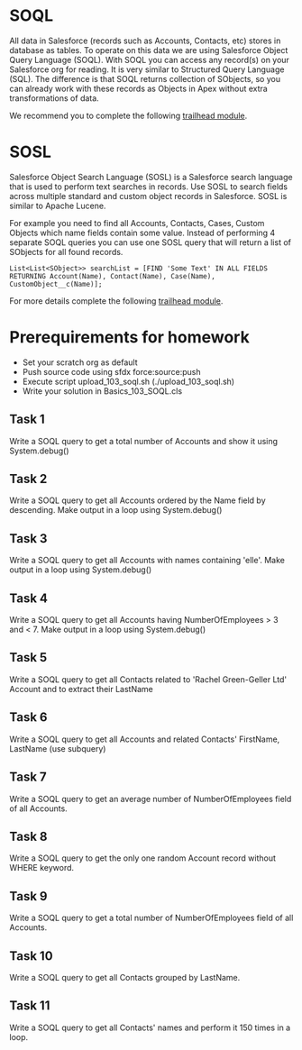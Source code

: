 # SOQL

All data in Salesforce (records such as Accounts, Contacts, etc) stores in database as tables. To operate on this data we are using Salesforce Object Query Language (SOQL). With SOQL you can access any record(s) on your Salesforce org for reading. It is very similar to Structured Query Language (SQL). The difference is that SOQL returns collection of SObjects, so you can already work with these records as Objects in Apex without extra transformations of data.

We recommend you to complete the following [trailhead module](https://trailhead.salesforce.com/en/content/learn/modules/soql-for-admins/get-started-with-soql-queries). 

# SOSL

Salesforce Object Search Language (SOSL) is a Salesforce search language that is used to perform text searches in records. Use SOSL to search fields across multiple standard and custom object records in Salesforce. SOSL is similar to Apache Lucene.

For example you need to find all Accounts, Contacts, Cases, Custom Objects which name fields contain some value. Instead of performing 4 separate SOQL queries you can use one SOSL query that will return a list of SObjects for all found records.

```
List<List<SObject>> searchList = [FIND 'Some Text' IN ALL FIELDS
RETURNING Account(Name), Contact(Name), Case(Name), CustomObject__c(Name)];
```

For more details complete the following [trailhead module](https://trailhead.salesforce.com/content/learn/modules/apex_database/apex_database_sosl).

# Prerequirements for homework

- Set your scratch org as default
- Push source code using sfdx force:source:push
- Execute script upload_103_soql.sh (./upload_103_soql.sh)
- Write your solution in Basics_103_SOQL.cls

## Task 1

Write a SOQL query to get a total number of Accounts and show it using System.debug()

## Task 2

Write a SOQL query to get all Accounts ordered by the Name field by descending. Make output in a loop using System.debug()

## Task 3

Write a SOQL query to get all Accounts with names containing 'elle'. Make output in a loop using System.debug()

## Task 4

Write a SOQL query to get all Accounts having NumberOfEmployees > 3 and < 7. Make output in a loop using System.debug()

## Task 5

Write a SOQL query to get all Contacts related to 'Rachel Green-Geller Ltd' Account and to extract their LastName

## Task 6

Write a SOQL query to get all Accounts and related Contacts' FirstName, LastName (use subquery)

## Task 7

Write a SOQL query to get an average number of NumberOfEmployees field of all Accounts.

## Task 8

Write a SOQL query to get the only one random Account record without WHERE keyword.

## Task 9

Write a SOQL query to get a total number of NumberOfEmployees field of all Accounts.

## Task 10

Write a SOQL query to get all Contacts grouped by LastName.

## Task 11

Write a SOQL query to get all Contacts' names and perform it 150 times in a loop.
